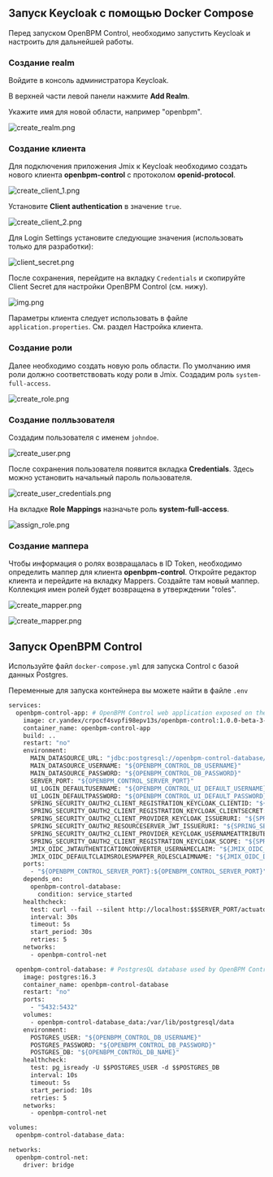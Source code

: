 ## Запуск Keycloak с помощью Docker Compose

Перед запуском OpenBPM Control, необходимо запустить Keycloak и настроить для дальнейшей работы.

### Создание realm

Войдите в консоль администратора Keycloak.

В верхней части левой панели нажмите **Add Realm**.

Укажите имя для новой области, например "openbpm".

![create_realm.png](images/create_realm.png)

### Создание клиента

Для подключения приложения Jmix к Keycloak необходимо создать нового клиента **openbpm-control** с протоколом **openid-protocol**.

![create_client_1.png](images/create_client_1.png)

Установите **Client authentication** в значение `true`.

![create_client_2.png](images/create_client_2.png)

Для Login Settings установите следующие значения (использовать только для разработки): 

![client_secret.png](images/create_client_3.png)

После сохранения, перейдите на вкладку `Credentials` и скопируйте Client Secret для настройки OpenBPM Control (см. нижу).

![img.png](client_credentials.png)

Параметры клиента следует использовать в файле `application.properties`. См. раздел Настройка клиента.

### Создание роли

Далее необходимо создать новую роль области. По умолчанию имя роли должно соответствовать коду роли в Jmix. Создадим роль `system-full-access`.

![create_role.png](images/create_role.png)

### Создание полльзователя

Создадим пользователя с именем `johndoe`.

![create_user.png](images/create_user.png)


После сохранения пользователя появится вкладка **Credentials**. Здесь можно установить начальный пароль пользователя.

![create_user_credentials.png](images/create_user_credentials.png)

На вкладке **Role Mappings** назначьте роль **system-full-access**.

![assign_role.png](images/assign_role.png)

### Создание маппера

Чтобы информация о ролях возвращалась в ID Token, необходимо определить маппер для клиента **openbpm-control**. Откройте редактор клиента и перейдите на вкладку Mappers. Создайте там новый маппер. Коллекция имен ролей будет возвращена в утверждении "roles".

![create_mapper.png](images/create_mapper_1.png)

![create_mapper.png](images/create_mapper_2.png)

## Запуск OpenBPM Control

Используйте файл `docker-compose.yml` для запуска Control с базой данных Postgres.

Переменные для запуска контейнера вы можете найти в файле `.env`

```dockerfile
services:
  openbpm-control-app: # OpenBPM Сontrol web application exposed on the configured port (by default 8081)
    image: cr.yandex/crpocf4svpfi98epv13s/openbpm-control:1.0.0-beta-3-keycloak
    container_name: openbpm-control-app
    build: ..
    restart: "no"
    environment:
      MAIN_DATASOURCE_URL: "jdbc:postgresql://openbpm-control-database/${OPENBPM_CONTROL_DB_NAME}"
      MAIN_DATASOURCE_USERNAME: "${OPENBPM_CONTROL_DB_USERNAME}"
      MAIN_DATASOURCE_PASSWORD: "${OPENBPM_CONTROL_DB_PASSWORD}"
      SERVER_PORT: "${OPENBPM_CONTROL_SERVER_PORT}"
      UI_LOGIN_DEFAULTUSERNAME: "${OPENBPM_CONTROL_UI_DEFAULT_USERNAME}"
      UI_LOGIN_DEFAULTPASSWORD: "${OPENBPM_CONTROL_UI_DEFAULT_PASSWORD}"
      SPRING_SECURITY_OAUTH2_CLIENT_REGISTRATION_KEYCLOAK_CLIENTID: "${SPRING_SECURITY_OAUTH2_CLIENT_REGISTRATION_KEYCLOAK_CLIENTID}"
      SPRING_SECURITY_OAUTH2_CLIENT_REGISTRATION_KEYCLOAK_CLIENTSECRET: "${SPRING_SECURITY_OAUTH2_CLIENT_REGISTRATION_KEYCLOAK_CLIENTSECRET}"
      SPRING_SECURITY_OAUTH2_CLIENT_PROVIDER_KEYCLOAK_ISSUERURI: "${SPRING_SECURITY_OAUTH2_CLIENT_PROVIDER_KEYCLOAK_ISSUERURI}"
      SPRING_SECURITY_OAUTH2_RESOURCESERVER_JWT_ISSUERURI: "${SPRING_SECURITY_OAUTH2_RESOURCESERVER_JWT_ISSUERURI}"
      SPRING_SECURITY_OAUTH2_CLIENT_PROVIDER_KEYCLOAK_USERNAMEATTRIBUTE: "${SPRING_SECURITY_OAUTH2_CLIENT_PROVIDER_KEYCLOAK_USERNAMEATTRIBUTE}"
      SPRING_SECURITY_OAUTH2_CLIENT_REGISTRATION_KEYCLOAK_SCOPE: "${SPRING_SECURITY_OAUTH2_CLIENT_REGISTRATION_KEYCLOAK_SCOPE}"
      JMIX_OIDC_JWTAUTHENTICATIONCONVERTER_USERNAMECLAIM: "${JMIX_OIDC_JWTAUTHENTICATIONCONVERTER_USERNAMECLAIM}"
      JMIX_OIDC_DEFAULTCLAIMSROLESMAPPER_ROLESCLAIMNAME: "${JMIX_OIDC_DEFAULTCLAIMSROLESMAPPER_ROLESCLAIMNAME}"
    ports:
      - "${OPENBPM_CONTROL_SERVER_PORT}:${OPENBPM_CONTROL_SERVER_PORT}"
    depends_on:
      openbpm-control-database:
        condition: service_started
    healthcheck:
      test: curl --fail --silent http://localhost:$$SERVER_PORT/actuator/health | grep UP || exit 1
      interval: 30s
      timeout: 5s
      start_period: 30s
      retries: 5
    networks:
      - openbpm-control-net

  openbpm-control-database: # PostgresQL database used by OpenBPM Сontrol web application
    image: postgres:16.3
    container_name: openbpm-control-database
    restart: "no"
    ports:
      - "5432:5432"
    volumes:
      - openbpm-control-database_data:/var/lib/postgresql/data
    environment:
      POSTGRES_USER: "${OPENBPM_CONTROL_DB_USERNAME}"
      POSTGRES_PASSWORD: "${OPENBPM_CONTROL_DB_PASSWORD}"
      POSTGRES_DB: "${OPENBPM_CONTROL_DB_NAME}"
    healthcheck:
      test: pg_isready -U $$POSTGRES_USER -d $$POSTGRES_DB
      interval: 10s
      timeout: 5s
      start_period: 10s
      retries: 5
    networks:
      - openbpm-control-net

volumes:
  openbpm-control-database_data:

networks:
  openbpm-control-net:
    driver: bridge
```
